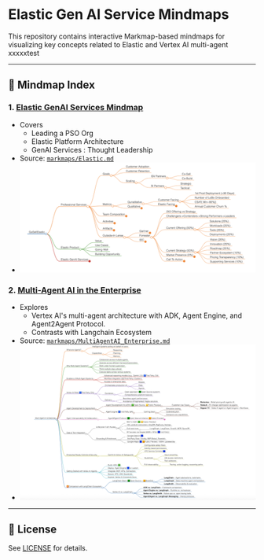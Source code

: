 # Elastic Gen AI Service Mindmaps

This repository contains interactive Markmap-based mindmaps for visualizing key concepts related to Elastic and Vertex AI multi-agent xxxxxtest

---

## 🧭 Mindmap Index

### 1. [Elastic GenAI Services Mindmap](docs/Elastic.html)
- Covers
  - Leading a PSO Org
  - Elastic Platform Architecture
  - GenAI Services : Thought Leadership
- Source: [`markmaps/Elastic.md`](markmaps/Elastic.md)
- ![Elastic Platform](images/img_elastic_mindmap.png)

### 2. [Multi-Agent AI in the Enterprise](docs/MultiAgentAIEnterprise.html)
- Explores
  - Vertex AI's multi-agent architecture with ADK, Agent Engine, and Agent2Agent Protocol.
  - Contrasts with Langchain Ecosystem
- Source: [`markmaps/MultiAgentAI_Enterprise.md`](markmaps/MultiAgentAI_Enterprise.md)
- ![Multi-Agent AI](images/multiagent_ai_enterprise.png)

---

## 📜 License
See [LICENSE](LICENSE) for details.